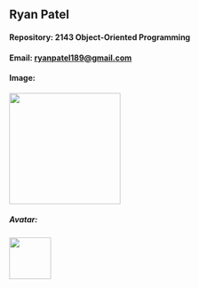 ## Ryan Patel

#### Repository: 2143 Object-Oriented Programming

#### Email: ryanpatel189@gmail.com

#### Image: 
<img src= "![DSC06597 2](https://github.com/user-attachments/assets/3dec446b-da86-4cd2-a54a-ca29f053f49a)" width="200">

##### Avatar: 

<img src="https://www.google.com/url?sa=i&url=https%3A%2F%2Fwww.nflshop.com%2Fseattle-seahawks%2Fseattle-seahawks-helmet-lamp%2Ft-25156097%2Bp-6031852162577%2Bz-9-4013064775&psig=AOvVaw3OTe0p6kQoxgIr1s-ESGgc&ust=1724789232690000&source=images&cd=vfe&opi=89978449&ved=0CBQQjRxqFwoTCLCUqd-6k4gDFQAAAAAdAAAAABAE" width="75">
